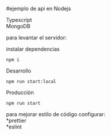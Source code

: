 
#ejemplo de api en Nodejs

Typescript <br>
MongoDB <br>

para levantar el servidor:

instalar dependencias
```
npm i
```

Desarrollo
```
npm run start:local
```
Producción
```
npm run start
```

para mejorar estilo de código configurar:<br>
*prettier<br>
*eslint
